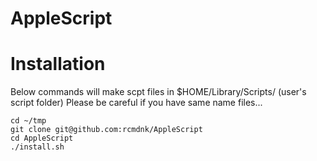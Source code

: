 AppleScript
===========

# Installation

Below commands will make scpt files in $HOME/Library/Scripts/ (user's script folder)
Please be careful if you have same name files...

    cd ~/tmp
    git clone git@github.com:rcmdnk/AppleScript
    cd AppleScript
    ./install.sh
